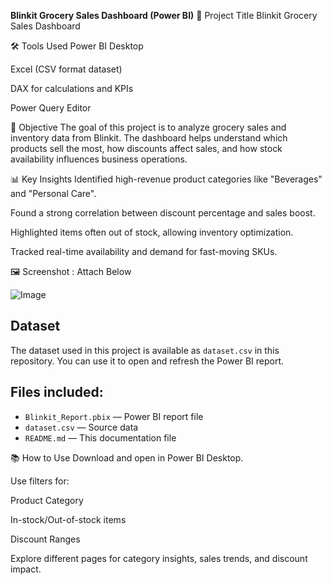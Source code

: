 **Blinkit Grocery Sales Dashboard (Power BI)**
🧩 Project Title
Blinkit Grocery Sales Dashboard

🛠 Tools Used
Power BI Desktop

Excel (CSV format dataset)

DAX for calculations and KPIs

Power Query Editor

🎯 Objective
The goal of this project is to analyze grocery sales and inventory data from Blinkit. The dashboard helps understand which products sell the most, how discounts affect sales, and how stock availability influences business operations.

📊 Key Insights
Identified high-revenue product categories like "Beverages" and "Personal Care".

Found a strong correlation between discount percentage and sales boost.

Highlighted items often out of stock, allowing inventory optimization.

Tracked real-time availability and demand for fast-moving SKUs.

🖼 Screenshot : Attach Below 

![Image](https://github.com/user-attachments/assets/66fd4972-13f7-4a27-b166-667ac92c8100)

## Dataset
The dataset used in this project is available as `dataset.csv` in this repository.
You can use it to open and refresh the Power BI report.


## Files included:
- `Blinkit_Report.pbix` — Power BI report file  
- `dataset.csv` — Source data  
- `README.md` — This documentation file


📚 How to Use
Download and open in Power BI Desktop.

Use filters for:

Product Category

In-stock/Out-of-stock items

Discount Ranges

Explore different pages for category insights, sales trends, and discount impact.
